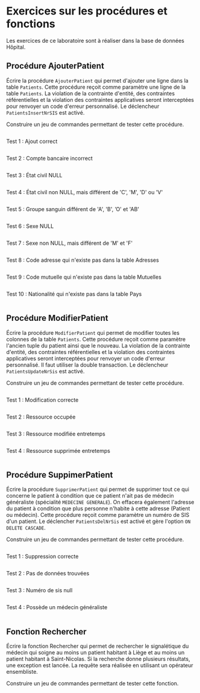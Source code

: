 # Exercices sur les procédures et fonctions

Les exercices de ce laboratoire sont à réaliser dans la base de données Hôpital.

## Procédure AjouterPatient

Écrire la procédure `AjouterPatient` qui permet d'ajouter une ligne dans la table `Patients`. Cette procédure reçoit
comme paramètre une ligne de la table `Patients`. La violation de la contrainte d'entité, des contraintes référentielles
et la violation des contraintes applicatives seront interceptées pour renvoyer un code d'erreur personnalisé. Le
déclencheur `PatientsInsertNrSIS` est activé.

Construire un jeu de commandes permettant de tester cette procédure.

```sql

```

Test 1 : Ajout correct

```sq

```

Test 2 : Compte bancaire incorrect

```sq

```

Test 3 : État civil NULL

```sq

```

Test 4 : État civil non NULL, mais différent de 'C', 'M', 'D' ou 'V'

```sql

```

Test 5 : Groupe sanguin différent de 'A', 'B', ’O' et 'AB'

```sql

```

Test 6 : Sexe NULL

```sql

```

Test 7 : Sexe non NULL, mais différent de 'M' et 'F'

```sql

```

Test 8 : Code adresse qui n'existe pas dans la table Adresses

```sql

```

Test 9 : Code mutuelle qui n'existe pas dans la table Mutuelles

```sql

```

Test 10 : Nationalité qui n'existe pas dans la table Pays

```sql
```



## Procédure ModifierPatient

Écrire la procédure `ModifierPatient` qui permet de modifier toutes les colonnes de la table `Patients`. Cette procédure
reçoit comme paramètre l'ancien tuple du patient ainsi que le nouveau. La violation de la contrainte d'entité, des
contraintes référentielles et la violation des contraintes applicatives seront interceptées pour renvoyer un code
d'erreur personnalisé. Il faut utiliser la double transaction. Le déclencheur `PatientsUpdateNrSis` est activé.

Construire un jeu de commandes permettant de tester cette procédure.

```sql

```

Test 1 : Modification correcte

```sql

```

Test 2 : Ressource occupée

```sql

```

Test 3 : Ressource modifiée entretemps

```sql

```

Test 4 : Ressource supprimée entretemps

```sql

```

## Procédure SuppimerPatient

Écrire la procédure `SupprimerPatient` qui permet de supprimer tout ce qui concerne le patient à condition que ce
patient n'ait pas de médecin généraliste (spécialité `MEDECINE GENERALE`). On effacera également l'adresse du patient à
condition que plus personne n'habite à cette adresse (Patient ou médecin). Cette procédure reçoit comme paramètre un
numéro de SIS d'un patient. Le déclencher `PatientsDelNrSis` est activé et gère l'option `ON DELETE CASCADE`.

Construire un jeu de commandes permettant de tester cette procédure.

```sql

```

Test 1 : Suppression correcte

```sql

```

Test 2 : Pas de données trouvées

```sql

```

Test 3 : Numéro de sis null

```sql

```

Test 4 : Possède un médecin généraliste

```sql

```

## Fonction Rechercher

Écrire la fonction Rechercher qui permet de rechercher le signalétique du médecin qui soigne au moins un patient
habitant à Liège et au moins un patient habitant à Saint-Nicolas. Si la recherche donne plusieurs résultats, une
exception est lancée. La requête sera réalisée en utilisant un opérateur ensembliste.

Construire un jeu de commandes permettant de tester cette fonction.

```sql

```
